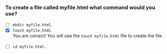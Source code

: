 ### To create a file called myfile.html what command would you use?

- [ ] `mkdir myfile.html`.
- [x] `touch myfile.html`. <br>
      You are correct! You will use the `touch myfile.html` file to create the file .
- [ ] `cd myfile.html`.
